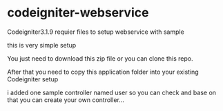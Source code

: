 # codeigniter-webservice
Codeigniter3.1.9  requier files to setup webservice with sample

this is very simple setup 

You just need to download this zip file or you can clone this repo.

After that you need to copy this application folder into your existing Codeigniter setup 

i added one sample controller named user so you can check and base on that you can create your own controller...
